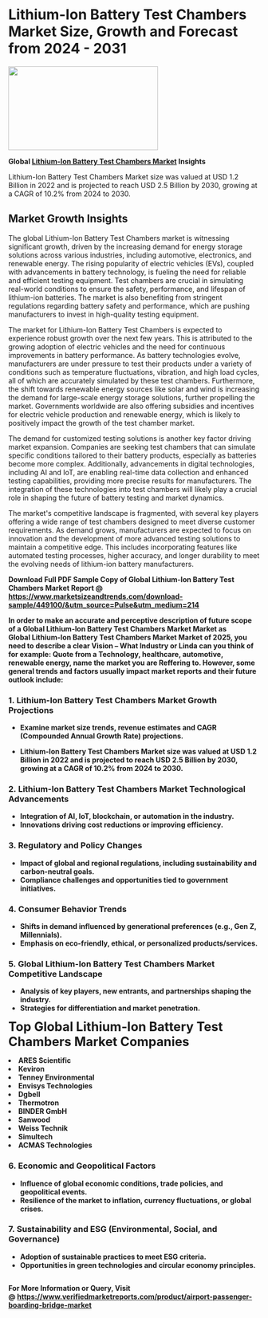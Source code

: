 <H1>Lithium-Ion Battery Test Chambers Market Size, Growth and Forecast from 2024 - 2031</H1><img class="aligncenter size-medium wp-image-584254" src="https://thirdeyenews.in/wp-content/uploads/2024/09/Global-Market-Research-300x168.jpeg" alt="" width="300" height="168" /><p><strong>Global&nbsp;<a href="https://www.marketsizeandtrends.com/download-sample/449100/&amp;utm_source=Pulse&amp;utm_medium=214">Lithium-Ion Battery Test Chambers Market</a> Insights</strong></p><p>Lithium-Ion Battery Test Chambers Market size was valued at USD 1.2 Billion in 2022 and is projected to reach USD 2.5 Billion by 2030, growing at a CAGR of 10.2% from 2024 to 2030.</p><p><h2>Market Growth Insights</h2> <p>The global Lithium-Ion Battery Test Chambers market is witnessing significant growth, driven by the increasing demand for energy storage solutions across various industries, including automotive, electronics, and renewable energy. The rising popularity of electric vehicles (EVs), coupled with advancements in battery technology, is fueling the need for reliable and efficient testing equipment. Test chambers are crucial in simulating real-world conditions to ensure the safety, performance, and lifespan of lithium-ion batteries. The market is also benefiting from stringent regulations regarding battery safety and performance, which are pushing manufacturers to invest in high-quality testing equipment.</p> <p><strong></strong></p> <p>The market for Lithium-Ion Battery Test Chambers is expected to experience robust growth over the next few years. This is attributed to the growing adoption of electric vehicles and the need for continuous improvements in battery performance. As battery technologies evolve, manufacturers are under pressure to test their products under a variety of conditions such as temperature fluctuations, vibration, and high load cycles, all of which are accurately simulated by these test chambers. Furthermore, the shift towards renewable energy sources like solar and wind is increasing the demand for large-scale energy storage solutions, further propelling the market. Governments worldwide are also offering subsidies and incentives for electric vehicle production and renewable energy, which is likely to positively impact the growth of the test chamber market.</p> <p>The demand for customized testing solutions is another key factor driving market expansion. Companies are seeking test chambers that can simulate specific conditions tailored to their battery products, especially as batteries become more complex. Additionally, advancements in digital technologies, including AI and IoT, are enabling real-time data collection and enhanced testing capabilities, providing more precise results for manufacturers. The integration of these technologies into test chambers will likely play a crucial role in shaping the future of battery testing and market dynamics.</p> <p>The market's competitive landscape is fragmented, with several key players offering a wide range of test chambers designed to meet diverse customer requirements. As demand grows, manufacturers are expected to focus on innovation and the development of more advanced testing solutions to maintain a competitive edge. This includes incorporating features like automated testing processes, higher accuracy, and longer durability to meet the evolving needs of lithium-ion battery manufacturers.</p> <p><strong></p><p><span class=""><strong>Download Full PDF Sample Copy of Global Lithium-Ion Battery Test Chambers Market Report</strong> @ <a href="https://www.marketsizeandtrends.com/download-sample/449100/&amp;utm_source=Pulse&amp;utm_medium=214" target="_blank">https://www.marketsizeandtrends.com/download-sample/449100/&amp;utm_source=Pulse&amp;utm_medium=214</a></span></p><p>In order to make an accurate and perceptive description of future scope of a Global&nbsp;Lithium-Ion Battery Test Chambers Market Market as Global&nbsp;Lithium-Ion Battery Test Chambers Market Market of 2025, you need to describe a clear Vision &ndash; What Industry or Linda can you think of for example: Quote from a Technology, healthcare, automotive, renewable energy, name the market you are Reffering to. However, some general trends and factors usually impact market reports and their future outlook include:</p><h3>1.&nbsp;<strong>Lithium-Ion Battery Test Chambers Market Growth Projections</strong></h3><ul><li>Examine market size trends, revenue estimates and CAGR (Compounded Annual Growth Rate) projections.</li><li><p>Lithium-Ion Battery Test Chambers Market size was valued at USD 1.2 Billion in 2022 and is projected to reach USD 2.5 Billion by 2030, growing at a CAGR of 10.2% from 2024 to 2030.</p></li></ul><h3>2.&nbsp;<strong>Lithium-Ion Battery Test Chambers Market Technological Advancements</strong></h3><ul><li>Integration of AI, IoT, blockchain, or automation in the industry.</li><li>Innovations driving cost reductions or improving efficiency.</li></ul><h3>3.&nbsp;<strong>Regulatory and Policy Changes</strong></h3><ul><li>Impact of global and regional regulations, including sustainability and carbon-neutral goals.</li><li>Compliance challenges and opportunities tied to government initiatives.</li></ul><h3>4.&nbsp;<strong>Consumer Behavior Trends</strong></h3><ul><li>Shifts in demand influenced by generational preferences (e.g., Gen Z, Millennials).</li><li>Emphasis on eco-friendly, ethical, or personalized products/services.</li></ul><h3>5.&nbsp;<strong>Global Lithium-Ion Battery Test Chambers Market Competitive Landscape</strong></h3><ul><li>Analysis of key players, new entrants, and partnerships shaping the industry.</li><li>Strategies for differentiation and market penetration.</li></ul><p data-pm-slice="1 1 []"><span style="color: inherit; font-family: inherit; font-size: 25px;">Top Global Lithium-Ion Battery Test Chambers Market Companies</span></p><div class="" data-test-id=""><p><li>ARES Scientific</li><li> Keviron</li><li> Tenney Environmental</li><li> Envisys Technologies</li><li> Dgbell</li><li> Thermotron</li><li> BINDER GmbH</li><li> Sanwood</li><li> Weiss Technik</li><li> Simultech</li><li> ACMAS Technologies</li></p></div><h3>6.&nbsp;<strong>Economic and Geopolitical Factors</strong></h3><ul><li>Influence of global economic conditions, trade policies, and geopolitical events.</li><li>Resilience of the market to inflation, currency fluctuations, or global crises.</li></ul><h3>7.&nbsp;<strong>Sustainability and ESG (Environmental, Social, and Governance)</strong></h3><ul><li>Adoption of sustainable practices to meet ESG criteria.</li><li>Opportunities in green technologies and circular economy principles.</li></ul><h2><strong style="font-size: 14px;">For More Information or Query, Visit @&nbsp;</strong><a style="background-color: #ffffff; font-size: 14px;" href="https://www.marketsizeandtrends.com/report/lithium-ion-battery-test-chambers-market/" target="_blank">https://www.verifiedmarketreports.com/product/airport-passenger-boarding-bridge-market</a></h2>
